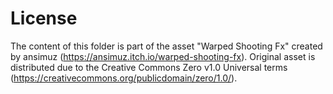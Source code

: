 ﻿# License

The content of this folder is part of the asset "Warped Shooting Fx"
created by ansimuz (https://ansimuz.itch.io/warped-shooting-fx).
Original asset is distributed due to the Creative Commons Zero v1.0 Universal terms
(https://creativecommons.org/publicdomain/zero/1.0/).
